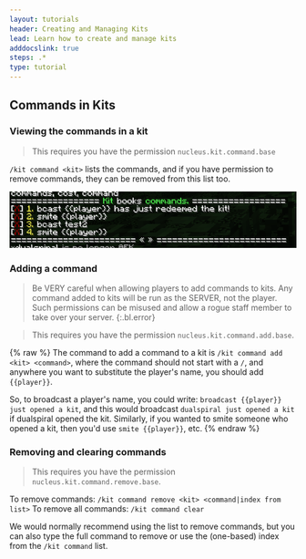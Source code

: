 ```yaml
---
layout: tutorials
header: Creating and Managing Kits
lead: Learn how to create and manage kits
adddocslink: true
steps: .*
type: tutorial
---
```


## Commands in Kits

### Viewing the commands in a kit

> This requires you have the permission `nucleus.kit.command.base`

`/kit command <kit>` lists the commands, and if you have permission to remove commands, they can be removed from this list too.

![List](../../../img/docs/commandkits.png)

### Adding a command

> Be VERY careful when allowing players to add commands to kits. Any command added to kits will be run as the SERVER, not
> the player. Such permissions can be misused and allow a rogue staff member to take over your server. 
{:.bl.error}

> This requires you have the permission `nucleus.kit.command.add.base`.

{% raw %}
The command to add a command to a kit is `/kit command add <kit> <command>`, where the command should not start with a `/`, and anywhere you want to substitute the player's name, you should add `{{player}}`. 

So, to broadcast a player's name, you could write: `broadcast {{player}} just opened a kit`, and this would broadcast `dualspiral just opened a kit` if dualspiral opened the kit. Similarly, if you wanted to smite someone who opened a kit, then you'd use `smite {{player}}`, etc.
{% endraw %}

### Removing and clearing commands

> This requires you have the permission `nucleus.kit.command.remove.base`.

To remove commands: `/kit command remove <kit> <command|index from list>`
To remove all commands: `/kit command clear`

We would normally recommend using the list to remove commands, but you can also type the full command to remove or use the (one-based) index from the `/kit command` list.

